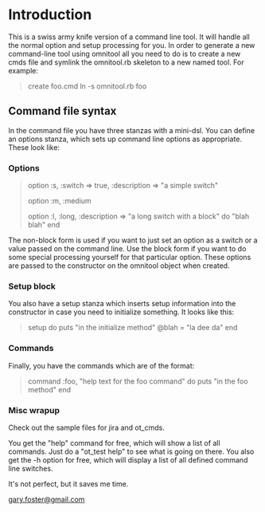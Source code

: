 # Introduction

This is a swiss army knife version of a command line tool.  It will
handle all the normal option and setup processing for you.  In order
to generate a new command-line tool using omnitool all you need to
do is to create a new cmds file and symlink the omnitool.rb skeleton
to a new named tool.  For example:

> create foo.cmd
> ln -s omnitool.rb foo

## Command file syntax

In the command file you have three stanzas with a mini-dsl.
You can define an options stanza, which sets up command
line options as appropriate.  These look like:

### Options

> option :s, :switch => true, :description => "a simple switch"
>
> option :m, :medium
>
> option :l, :long, :description => "a long switch with a block" do
>         "blah blah"
> end

The non-block form is used if you want to just set an option
as a switch or a value passed on the command line.  Use the
block form if you want to do some special processing yourself
for that particular option.  These options are passed
to the constructor on the omnitool object when created.

### Setup block

You also have a setup stanza which inserts setup information into
the constructor in case you need to initialize something.  It
looks like this:

> setup do
>     puts "in the initialize method"
>     @blah = "la dee da"
> end

### Commands

Finally, you have the commands which are of the format:

> command :foo, "help text for the foo command" do
>     puts "in the foo method"
> end

### Misc wrapup

Check out the sample files for jira and ot_cmds.

You get the "help" command for free, which will show
a list of all commands.  Just do a "ot_test help" to
see what is going on there.  You also get the -h
option for free, which will display a list of all
defined command line switches.

It's not perfect, but it saves me time.

<gary.foster@gmail.com>
